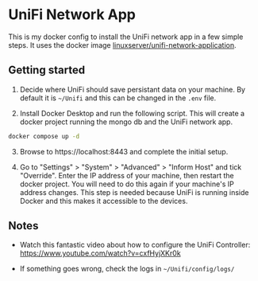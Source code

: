 # UniFi Network App

This is my docker config to install the UniFi network app in a few simple steps. It uses the docker image [linuxserver/unifi-network-application](https://github.com/linuxserver/docker-unifi-network-application).

## Getting started

1) Decide where UniFi should save persistant data on your machine. By default it is `~/Unifi` and this can be changed in the `.env` file.

2) Install Docker Desktop and run the following script. This will create a docker project running the mongo db and the UniFi network app.

```sh
docker compose up -d
```

3) Browse to https://localhost:8443 and complete the initial setup.

4) Go to "Settings" > "System" > "Advanced" > "Inform Host" and tick "Override". Enter the IP address of your machine, then restart the docker project. You will need to do this again if your machine's IP address changes. This step is needed because UniFi is running inside Docker and this makes it accessible to the devices.

## Notes

- Watch this fantastic video about how to configure the UniFi Controller: https://www.youtube.com/watch?v=cxfHyjXKr0k

- If something goes wrong, check the logs in `~/Unifi/config/logs/`